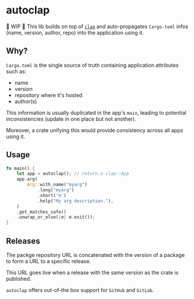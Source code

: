 # autoclap
🚧 WIP 🚧
This lib builds on top of [`clap`](https://crates.io/crates/clap) and auto-propagates `Cargo.toml` infos (name, version, author, repo) into the application using it.

## Why?

`Cargo.toml` is the single source of truth containing application attributes such as:
* name
* version
* repository where it's hosted
* author(s)

This information is usually duplicated in the app's `main`, leading to potential inconsistencies (update in one place but not another).

Moreover, a crate unifying this would provide consistency across all apps using it.

## Usage

```rust
fn main() {
    let app = autoclap(); // return a clap::App
    app.arg(
        Arg::with_name("myarg")
            .long("myarg")
            .short('m')
            .help("My arg description."),
    )
    .get_matches_safe()
    .unwrap_or_else(|e| e.exit());
}
```

## Releases
The packge repository URL is concatenated with the version of a package to form a URL to a specific release.

This URL goes live when a release with the same version as the crate is published.

`autoclap` offers out-of-the box support for `GitHub` and `GitLab`.
